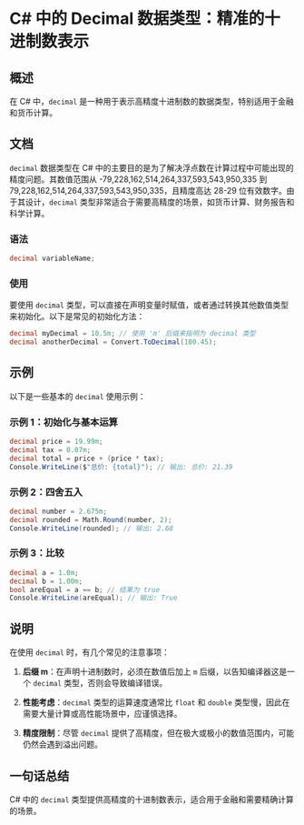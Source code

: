 <!--
Meta Description: # C# 中的 Decimal 数据类型：精准的十进制数表示 ## 概述 在 C# 中，`decimal` 是一种用于表示高精度十进制数的数据类型，特别适用于金融和货币计算。 ## 文档 `decimal` 数据类型在 C# 中的主要目的是为了解决浮点数在计算过程中可能出现的精度问题。其数值范围从 ...
Meta Keywords: decimal, csharp, price, console, writeline
-->

# C# 中的 Decimal 数据类型：精准的十进制数表示

## 概述
在 C# 中，`decimal` 是一种用于表示高精度十进制数的数据类型，特别适用于金融和货币计算。

## 文档
`decimal` 数据类型在 C# 中的主要目的是为了解决浮点数在计算过程中可能出现的精度问题。其数值范围从 -79,228,162,514,264,337,593,543,950,335 到 79,228,162,514,264,337,593,543,950,335，且精度高达 28-29 位有效数字。由于其设计，`decimal` 类型非常适合于需要高精度的场景，如货币计算、财务报告和科学计算。

### 语法
```csharp
decimal variableName;
```

### 使用
要使用 `decimal` 类型，可以直接在声明变量时赋值，或者通过转换其他数值类型来初始化。以下是常见的初始化方法：

```csharp
decimal myDecimal = 10.5m; // 使用 'm' 后缀来指明为 decimal 类型
decimal anotherDecimal = Convert.ToDecimal(100.45);
```

## 示例
以下是一些基本的 `decimal` 使用示例：

### 示例 1：初始化与基本运算
```csharp
decimal price = 19.99m;
decimal tax = 0.07m;
decimal total = price + (price * tax);
Console.WriteLine($"总价: {total}"); // 输出: 总价: 21.39
```

### 示例 2：四舍五入
```csharp
decimal number = 2.675m;
decimal rounded = Math.Round(number, 2);
Console.WriteLine(rounded); // 输出: 2.68
```

### 示例 3：比较
```csharp
decimal a = 1.0m;
decimal b = 1.00m;
bool areEqual = a == b; // 结果为 true
Console.WriteLine(areEqual); // 输出: True
```

## 说明
在使用 `decimal` 时，有几个常见的注意事项：

1. **后缀 m**：在声明十进制数时，必须在数值后加上 `m` 后缀，以告知编译器这是一个 `decimal` 类型，否则会导致编译错误。
   
2. **性能考虑**：`decimal` 类型的运算速度通常比 `float` 和 `double` 类型慢，因此在需要大量计算或高性能场景中，应谨慎选择。

3. **精度限制**：尽管 `decimal` 提供了高精度，但在极大或极小的数值范围内，可能仍然会遇到溢出问题。

## 一句话总结
C# 中的 `decimal` 类型提供高精度的十进制数表示，适合用于金融和需要精确计算的场景。